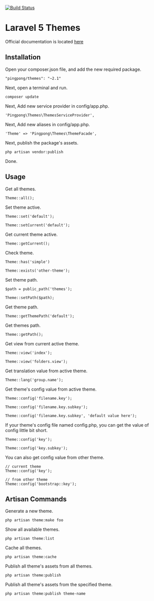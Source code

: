 [![Build Status](https://travis-ci.org/CavaENCOREparlerdebits/themes.svg?branch=master)](https://travis-ci.org/CavaENCOREparlerdebits/themes)

# Laravel 5 Themes

Official documentation is located [here](http://laravel5pingpong.blogspot.fr/2016/08/laravel-5-themes.html)

## Installation

Open your composer.json file, and add the new required package.

    "pingpong/themes": "~2.1"
    
Next, open a terminal and run.

    composer update

Next, Add new service provider in config/app.php.

    'Pingpong\Themes\ThemesServiceProvider',
    
Next, Add new aliases in config/app.php.
    
    'Theme' => 'Pingpong\Themes\ThemeFacade',
    
Next, publish the package's assets.

    php artisan vendor:publish

Done.

## Usage

Get all themes.

    Theme::all();
    
Set theme active.

    Theme::set('default');

    Theme::setCurrent('default');

Get current theme active.

    Theme::getCurrent();

Check theme.

    Theme::has('simple')

    Theme::exists('other-theme');

Set theme path.

    $path = public_path('themes');

    Theme::setPath($path);

Get theme path.

    Theme::getThemePath('default');

Get themes path.

    Theme::getPath();

Get view from current active theme.

    Theme::view('index');

    Theme::view('folders.view');

Get translation value from active theme.

    Theme::lang('group.name');

Get theme's config value from active theme.

    Theme::config('filename.key');

    Theme::config('filename.key.subkey');

    Theme::config('filename.key.subkey', 'default value here');

If your theme's config file named config.php, you can get the value of config little bit short.

    Theme::config('key');

    Theme::config('key.subkey');
    
You can also get config value from other theme.

    // current theme
    Theme::config('key');

    // from other theme
    Theme::config('bootstrap::key');

## Artisan Commands

Generate a new theme.

    php artisan theme:make foo
    
Show all available themes.

    php artisan theme:list
    
Cache all themes.

    php artisan theme:cache

Publish all theme's assets from all themes.

    php artisan theme:publish

Publish all theme's assets from the specified theme.

    php artisan theme:publish theme-name
    